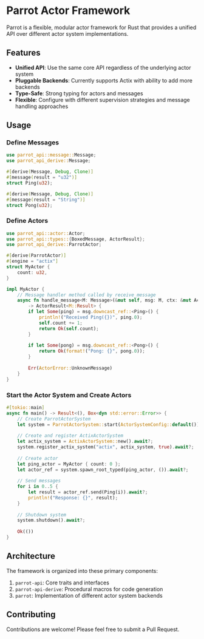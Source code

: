 # Parrot Actor Framework

Parrot is a flexible, modular actor framework for Rust that provides a unified API over different actor system implementations.

## Features

- **Unified API**: Use the same core API regardless of the underlying actor system
- **Pluggable Backends**: Currently supports Actix with ability to add more backends
- **Type-Safe**: Strong typing for actors and messages
- **Flexible**: Configure with different supervision strategies and message handling approaches

## Usage

### Define Messages

```rust
use parrot_api::message::Message;
use parrot_api_derive::Message;

#[derive(Message, Debug, Clone)]
#[message(result = "u32")]
struct Ping(u32);

#[derive(Message, Debug, Clone)]
#[message(result = "String")]
struct Pong(u32);
```

### Define Actors

```rust
use parrot_api::actor::Actor;
use parrot_api::types::{BoxedMessage, ActorResult};
use parrot_api_derive::ParrotActor;

#[derive(ParrotActor)]
#[engine = "actix"]
struct MyActor {
    count: u32,
}

impl MyActor {
    // Message handler method called by receive_message
    async fn handle_message<M: Message>(&mut self, msg: M, ctx: &mut ActixContext) 
        -> ActorResult<M::Result> {
        if let Some(ping) = msg.downcast_ref::<Ping>() {
            println!("Received Ping({})", ping.0);
            self.count += 1;
            return Ok(self.count);
        }
        
        if let Some(pong) = msg.downcast_ref::<Pong>() {
            return Ok(format!("Pong: {}", pong.0));
        }
        
        Err(ActorError::UnknownMessage)
    }
}
```

### Start the Actor System and Create Actors

```rust
#[tokio::main]
async fn main() -> Result<(), Box<dyn std::error::Error>> {
    // Create ParrotActorSystem
    let system = ParrotActorSystem::start(ActorSystemConfig::default()).await?;
    
    // Create and register ActixActorSystem
    let actix_system = ActixActorSystem::new().await?;
    system.register_actix_system("actix", actix_system, true).await?;
    
    // Create actor
    let ping_actor = MyActor { count: 0 };
    let actor_ref = system.spawn_root_typed(ping_actor, ()).await?;
    
    // Send messages
    for i in 0..5 {
        let result = actor_ref.send(Ping(i)).await?;
        println!("Response: {}", result);
    }
    
    // Shutdown system
    system.shutdown().await?;
    
    Ok(())
}
```

## Architecture

The framework is organized into these primary components:

1. `parrot-api`: Core traits and interfaces
2. `parrot-api-derive`: Procedural macros for code generation
3. `parrot`: Implementation of different actor system backends

## Contributing

Contributions are welcome! Please feel free to submit a Pull Request. 